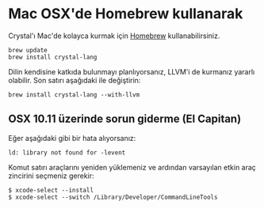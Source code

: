 # Mac OSX'de Homebrew kullanarak

Crystal'ı Mac'de kolayca kurmak için [Homebrew](http://brew.sh/) kullanabilirsiniz.

```
brew update
brew install crystal-lang
```

Dilin kendisine katkıda bulunmayı planlıyorsanız, LLVM'i de kurmanız yararlı olabilir. Son satırı aşağıdaki ile değiştirin:

```
brew install crystal-lang --with-llvm
```

## OSX 10.11 üzerinde sorun giderme (El Capitan)

Eğer aşağıdaki gibi bir hata alıyorsanız:

```
ld: library not found for -levent
```

Komut satırı araçlarını yeniden yüklemeniz ve ardından varsayılan etkin araç zincirini seçmeniz gerekir:

```
$ xcode-select --install
$ xcode-select --switch /Library/Developer/CommandLineTools
```
